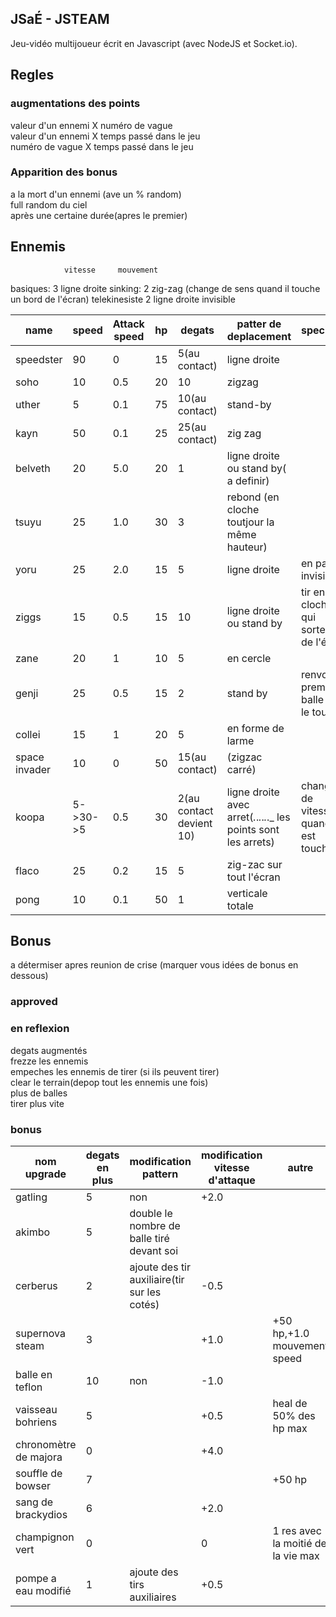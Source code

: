 ## JSaÉ - JSTEAM

Jeu-vidéo multijoueur écrit en Javascript (avec NodeJS et Socket.io).

## Regles

### augmentations des points

valeur d'un ennemi X numéro de vague \
valeur d'un ennemi X temps passé dans le jeu \
numéro de vague X temps passé dans le jeu

### Apparition des bonus

a la mort d'un ennemi (ave un % random) \
full random du ciel \
après une certaine durée(apres le premier)

## Ennemis

                vitesse     mouvement
 basiques:      3           ligne droite
 sinking:       2           zig-zag (change de sens quand il touche un bord de l'écran)
 telekinesiste  2           ligne droite invisible

 | name          | speed    | Attack speed | hp  | degats                   | patter de deplacement                                             | specialité                              |
|---------------|----------|--------------|-----|--------------------------|-------------------------------------------------------------------|-----------------------------------------|
| speedster     | 90       | 0            | 15  | 5(au contact)            | ligne droite                                                      |                                         |
| soho          | 10       | 0.5          | 20  | 10                       | zigzag                                                            |                                         |
| uther         | 5        | 0.1          | 75  | 10(au contact)           | stand-by                                                          |                                         |
| kayn          | 50       | 0.1          | 25  | 25(au contact)           | zig zag                                                           |                                         |
| belveth       | 20       | 5.0          | 20  | 1                        | ligne droite ou stand by( a definir)                              |                                         |
| tsuyu         | 25       | 1.0          | 30  | 3                        | rebond (en cloche toutjour la même hauteur)                       |                                         |
| yoru          | 25       | 2.0          | 15  | 5                        | ligne droite                                                      | en partie invisible                     |
| ziggs         | 15       | 0.5          | 15  | 10                       | ligne droite ou stand by                                          | tir en cloche qui sortent de l'écran    |
| zane          | 20       | 1            | 10  | 5                        | en cercle                                                         |                                         |
| genji         | 25       | 0.5          | 15  | 2                        | stand by                                                          | renvoie la première balle qui le touche |
| collei        | 15       | 1            | 20  | 5                        | en forme de larme                                                 |                                         |
| space invader | 10       | 0            | 50  | 15(au contact)           | (zigzac carré)                                                    |                                         |
| koopa         | 5->30->5 | 0.5          | 30  | 2(au contact devient 10) | ligne droite avec arret(_._._._._._._ les points sont les arrets) | change de vitesse quand il est touché    |
| flaco         | 25       | 0.2          | 15  | 5                        | zig-zac sur tout l'écran                                          |                                         |
| pong          | 10       | 0.1          | 50  | 1                        | verticale totale                                                  |                                         |
## Bonus

a détermiser apres reunion de crise (marquer vous idées de bonus en dessous)

### approved

### en reflexion

degats augmentés \
frezze les ennemis \
empeches les ennemis de tirer (si ils peuvent tirer) \
clear le terrain(depop tout les ennemis une fois) \
plus de balles \
tirer plus vite


### bonus

| nom upgrade           | degats en plus | modification pattern                         | modification vitesse d'attaque | autre                              |
|-----------------------|----------------|----------------------------------------------|--------------------------------|------------------------------------|
| gatling               | 5              | non                                          | +2.0                           |                                    |
| akimbo                | 5              | double le nombre de balle tiré devant soi    |                                |                                    |
| cerberus              | 2              | ajoute des tir auxiliaire(tir sur les cotés) | -0.5                           |                                    |
| supernova steam       | 3              |                                              | +1.0                           | +50 hp,+1.0 mouvement speed        |
| balle en teflon       | 10             | non                                          | -1.0                           |                                    |
| vaisseau bohriens     | 5              |                                              | +0.5                           | heal de 50% des hp max             |
| chronomètre de majora | 0              |                                              | +4.0                           |                                    |
| souffle de bowser     | 7              |                                              |                                | +50 hp                             |
| sang de brackydios    | 6              |                                              | +2.0                           |                                    |
| champignon vert       | 0              |                                              | 0                              | 1 res avec la moitié de la vie max |
| pompe a eau modifié   | 1              | ajoute des tirs auxiliaires                  | +0.5                           |                                    |
